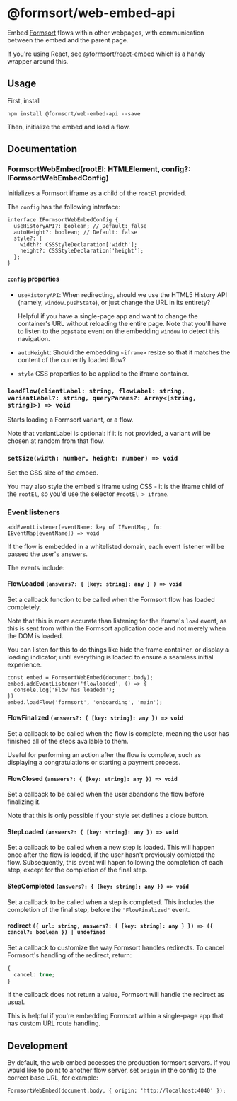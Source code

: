 # @formsort/web-embed-api

Embed [Formsort](https://formsort.com) flows within other webpages, with communication between the embed and the parent page.

If you're using React, see [@formsort/react-embed](../react-embed) which is a handy wrapper around this.

## Usage

First, install

```shell
npm install @formsort/web-embed-api --save
```

Then, initialize the embed and load a flow.

## Documentation

### FormsortWebEmbed(rootEl: HTMLElement, config?: IFormsortWebEmbedConfig)

Initializes a Formsort iframe as a child of the `rootEl` provided.

The `config` has the following interface:

```tsx
interface IFormsortWebEmbedConfig {
  useHistoryAPI?: boolean; // Default: false
  autoHeight?: boolean; // Default: false
  style?: {
    width?: CSSStyleDeclaration['width'];
    height?: CSSStyleDeclaration['height'];
  };
}
```

#### `config` properties

- `useHistoryAPI`: When redirecting, should we use the HTML5 History API (namely, `window.pushState`), or just change the URL in its entirety?

  Helpful if you have a single-page app and want to change the container's URL without reloading the entire page. Note that you'll have to listen to the `popstate` event on the embedding `window` to detect this navigation.

- `autoHeight`: Should the embedding `<iframe>` resize so that it matches the content of the currently loaded flow?

- `style` CSS properties to be applied to the iframe container.

### `loadFlow(clientLabel: string, flowLabel: string, variantLabel?: string, queryParams?: Array<[string, string]>) => void`

Starts loading a Formsort variant, or a flow.

Note that variantLabel is optional: if it is not provided, a variant will be chosen at random from that flow.

### `setSize(width: number, height: number) => void`

Set the CSS size of the embed.

You may also style the embed's iframe using CSS - it is the iframe child of the `rootEl`, so you'd use the selector `#rootEl > iframe`.

### Event listeners

```tsx
addEventListener(eventName: key of IEventMap, fn: IEventMap[eventName]) => void
```

If the flow is embedded in a whitelisted domain, each event listener will be passed the user's answers.

The events include:

#### FlowLoaded `(answers?: { [key: string]: any } ) => void`

Set a callback function to be called when the Formsort flow has loaded completely.

Note that this is more accurate than listening for the iframe's `load` event, as this is sent from within the Formsort application code and not merely when the DOM is loaded.

You can listen for this to do things like hide the frame container, or display a loading indicator, until everything is loaded to ensure a seamless initial experience.

```
const embed = FormsortWebEmbed(document.body);
embed.addEventListener('flowloaded', () => {
  console.log('Flow has loaded!');
})
embed.loadFlow('formsort', 'onboarding', 'main');
```

#### FlowFinalized `(answers?: { [key: string]: any }) => void`

Set a callback to be called when the flow is complete, meaning the user has finished all of the steps available to them.

Useful for performing an action after the flow is complete, such as displaying a congratulations or starting a payment process.

#### FlowClosed `(answers?: { [key: string]: any }) => void`

Set a callback to be called when the user abandons the flow before finalizing it.

Note that this is only possible if your style set defines a close button.

#### StepLoaded `(answers?: { [key: string]: any }) => void`

Set a callback to be called when a new step is loaded.
This will happen once after the flow is loaded, if the user hasn't previously comleted the flow. Subsequently, this event will hapen following the completion of each step, except for the completion of the final step.

#### StepCompleted `(answers?: { [key: string]: any }) => void`

Set a callback to be called when a step is completed. This includes the completion of the final step, before the `"FlowFinalized"` event.

#### redirect `({ url: string, answers?: { [key: string]: any } }) => ({ cancel?: boolean }) | undefined`

Set a callback to customize the way Formsort handles redirects. To cancel Formsort's handling of the redirect, return:

```typescript
{
  cancel: true;
}
```

If the callback does not return a value, Formsort will handle the redirect as usual.

This is helpful if you're embedding Formsort within a single-page app that has custom URL route handling.

## Development

By default, the web embed accesses the production formsort servers. If you would like to point to another flow server, set `origin` in the config to the correct base URL, for example:

```tsx
FormsortWebEmbed(document.body, { origin: 'http://localhost:4040' });
```

